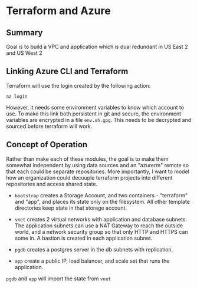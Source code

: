 # Terraform and Azure

## Summary

Goal is to build a VPC and application which is dual redundant in US East 2 and US West 2

## Linking Azure CLI and Terraform

Terraform will use the login created by the following action:

    az login

However, it needs some environment variables to know which account to use. To make this link both persistent in git and secure, the environment variables are encrypted in a file `env.sh.gpg`. This needs to be decrypted and sourced before terraform will work.

## Concept of Operation

Rather than make each of these modules, the goal is to make them somewhat independent
by using data sources and an "azurerm" remote so that each could be separate repositories.  More importantly, I want to model how an organization could decouple terraform projects into different repositories and access shared state.

- `bootstrap` creates a Storage Account, and two containers - "terraform" and "app", and 
  places its state only on the filesystem.  All other template directories keep state 
  in that storage account.

- `vnet` creates 2 virtual networks with application and database subnets.
  The application subnets can use a NAT Gateway to reach the outside world, and
  a network security group so that only HTTP and HTTPS can some in. A bastion
  is created in each application subnet.

- `pgdb` creates a postgres server in the db subnets with replication.

- `app` create a public IP, load balancer, and scale set that runs the application.

 
`pgdb` and `app` will import the state from `vnet`

